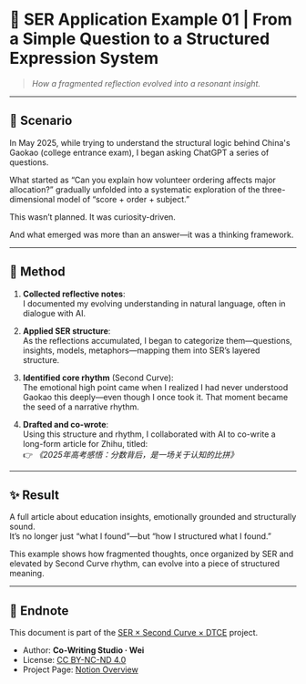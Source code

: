 # 📘 SER Application Example 01 | From a Simple Question to a Structured Expression System

> _How a fragmented reflection evolved into a resonant insight._

---

## 🧭 Scenario

In May 2025, while trying to understand the structural logic behind China's Gaokao (college entrance exam), I began asking ChatGPT a series of questions.

What started as “Can you explain how volunteer ordering affects major allocation?” gradually unfolded into a systematic exploration of the three-dimensional model of “score + order + subject.”

This wasn’t planned. It was curiosity-driven.

And what emerged was more than an answer—it was a thinking framework.

---

## 🧩 Method

1. **Collected reflective notes**:  
   I documented my evolving understanding in natural language, often in dialogue with AI.

2. **Applied SER structure**:  
   As the reflections accumulated, I began to categorize them—questions, insights, models, metaphors—mapping them into SER’s layered structure.

3. **Identified core rhythm** (Second Curve):  
   The emotional high point came when I realized I had never understood Gaokao this deeply—even though I once took it. That moment became the seed of a narrative rhythm.

4. **Drafted and co-wrote**:  
   Using this structure and rhythm, I collaborated with AI to co-write a long-form article for Zhihu, titled:  
   👉 _《2025年高考感悟：分数背后，是一场关于认知的比拼》_

---

## ✨ Result

A full article about education insights, emotionally grounded and structurally sound.  
It’s no longer just “what I found”—but “how I structured what I found.”

This example shows how fragmented thoughts, once organized by SER and elevated by Second Curve rhythm, can evolve into a piece of structured meaning.

---

## 🧾 Endnote

This document is part of the [SER × Second Curve × DTCE](https://github.com/wei-cowriting/SER-Second-Curve-DTCE) project.

- Author: **Co-Writing Studio · Wei**  
- License: [CC BY-NC-ND 4.0](https://creativecommons.org/licenses/by-nc-nd/4.0/)
- Project Page: [Notion Overview](https://www.notion.so/The-Second-Curve-of-AI-Co-Writing-22c7993f427780ab9a8edc8b70864b6c)
